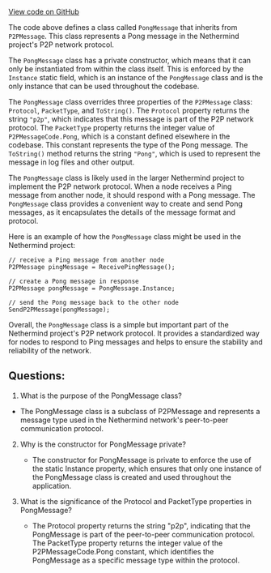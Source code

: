 [View code on GitHub](https://github.com/nethermindeth/nethermind/Nethermind.Network/P2P/Messages/PongMessage.cs)

The code above defines a class called `PongMessage` that inherits from `P2PMessage`. This class represents a Pong message in the Nethermind project's P2P network protocol. 

The `PongMessage` class has a private constructor, which means that it can only be instantiated from within the class itself. This is enforced by the `Instance` static field, which is an instance of the `PongMessage` class and is the only instance that can be used throughout the codebase. 

The `PongMessage` class overrides three properties of the `P2PMessage` class: `Protocol`, `PacketType`, and `ToString()`. The `Protocol` property returns the string `"p2p"`, which indicates that this message is part of the P2P network protocol. The `PacketType` property returns the integer value of `P2PMessageCode.Pong`, which is a constant defined elsewhere in the codebase. This constant represents the type of the Pong message. The `ToString()` method returns the string `"Pong"`, which is used to represent the message in log files and other output.

The `PongMessage` class is likely used in the larger Nethermind project to implement the P2P network protocol. When a node receives a Ping message from another node, it should respond with a Pong message. The `PongMessage` class provides a convenient way to create and send Pong messages, as it encapsulates the details of the message format and protocol. 

Here is an example of how the `PongMessage` class might be used in the Nethermind project:

```
// receive a Ping message from another node
P2PMessage pingMessage = ReceivePingMessage();

// create a Pong message in response
P2PMessage pongMessage = PongMessage.Instance;

// send the Pong message back to the other node
SendP2PMessage(pongMessage);
```

Overall, the `PongMessage` class is a simple but important part of the Nethermind project's P2P network protocol. It provides a standardized way for nodes to respond to Ping messages and helps to ensure the stability and reliability of the network.
## Questions: 
 1. What is the purpose of the PongMessage class?
   - The PongMessage class is a subclass of P2PMessage and represents a message type used in the Nethermind network's peer-to-peer communication protocol.

2. Why is the constructor for PongMessage private?
   - The constructor for PongMessage is private to enforce the use of the static Instance property, which ensures that only one instance of the PongMessage class is created and used throughout the application.

3. What is the significance of the Protocol and PacketType properties in PongMessage?
   - The Protocol property returns the string "p2p", indicating that the PongMessage is part of the peer-to-peer communication protocol. The PacketType property returns the integer value of the P2PMessageCode.Pong constant, which identifies the PongMessage as a specific message type within the protocol.
